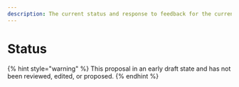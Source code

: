 ```yaml
---
description: The current status and response to feedback for the current proposal.
---
```


# Status

{% hint style="warning" %}
This proposal in an early draft state and has not been reviewed, edited, or proposed.
{% endhint %}
